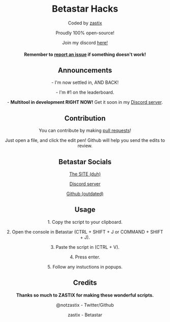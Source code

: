 <div align="center">
  <h1>Betastar Hacks</h1>
  <p>Coded by <a href="https://github.com/notzastix">zastix</a></p>
  <p>Proudly 100% open-source!</p>
  <p>Join my discord <a href="https://discord.gg/xxBtqPHSjW">here!</a></p>
  <h4>Remember to <a href="https://github.com/notzastix/blacket-hacks/issues">report an issue</a> if something doesn't work!</h4>
  
  <h2>Announcements</h2>
  <p>- I'm now settled in, AND BACK!</p>
  <p>- I'm #1 on the leaderboard.</p>
  <p>- <b>Multitool in development RIGHT NOW!</b> Get it soon in my <a href="https://discord.gg/xxBtqPHSjW">Discord server</a>.</p>
  
  <h2>Contribution</h2>
  <p>You can contribute by making <a href="https://github.com/notzastix/blacket-hacks/pulls">pull requests</a>!</p>
  <p>Just open a file, and click the edit pen! Github will help you send the edits to review.</p>
  
  <h2>Betastar Socials</h2>
  <p><a href="https://betastar.org">The SITE (duh)</a></p>
  <p><a href="https://discord.gg/XrVMbR5tJd">Discord server</a></p>
  <p><a href="https://github.com/XOTlC">Github (outdated)</a></p>

  <h2>Usage</h2>
  <p>1. Copy the script to your clipboard.</p>
  <p>2. Open the console in Betastar (CTRL + SHIFT + J or COMMAND + SHIFT + J).</p>
  <p>3. Paste the script in (CTRL + V).</p>
  <p>4. Press enter.</p>
  <p>5. Follow any instuctions in popups.</p>
  
  <h2>Credits</h2>
  <p><strong>Thanks so much to ZASTIX for making these wonderful scripts.</strong></p>
  <p>@notzastix - Twitter/Github</p>
  <p>zastix - Betastar</p>
<div>

